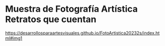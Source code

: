 # Muestra de Fotografía Artística Retratos que cuentan

https://desarrollosparaartesvisuales.github.io/FotoArtistica20232s/index.html#img1